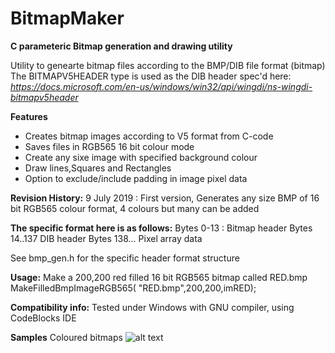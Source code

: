 # BitmapMaker

**C parameteric Bitmap generation and drawing utility**

Utility to genearte bitmap files according to the BMP/DIB file format (bitmap)
The BITMAPV5HEADER type is used as the DIB header spec'd here:
*https://docs.microsoft.com/en-us/windows/win32/api/wingdi/ns-wingdi-bitmapv5header*

**Features**
* Creates bitmap images according to V5 format from C-code
* Saves files in RGB565 16 bit colour mode
* Create any sixe image with specified background colour
* Draw lines,Squares and Rectangles
* Option to exclude/include padding in image pixel data

**Revision History:**
9 July 2019 : First version, Generates any size BMP of 16 bit RGB565 colour format, 4 colours but many can be added

**The specific format here is as follows:**
Bytes 0-13 : Bitmap header
Bytes 14..137   DIB header
Bytes 138...  Pixel array data

See bmp_gen.h for the specific header format structure

**Usage:**
Make a 200,200 red filled 16 bit RGB565 bitmap called RED.bmp
MakeFilledBmpImageRGB565( "RED.bmp",200,200,imRED);

**Compatibility info:**
Tested under Windows with GNU compiler, using CodeBlocks IDE

**Samples**
Coloured bitmaps
![alt text](https://github.com/TrevorHeyl/BitmapMaker/RED.bmp "A Red Bitmap")



